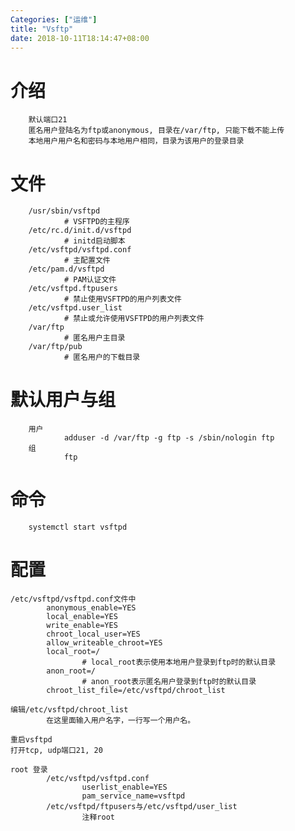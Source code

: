 ```yaml
---
Categories: ["运维"]
title: "Vsftp"
date: 2018-10-11T18:14:47+08:00
---
```


# 介绍
        默认端口21
        匿名用户登陆名为ftp或anonymous, 目录在/var/ftp, 只能下载不能上传
        本地用户用户名和密码与本地用户相同，目录为该用户的登录目录
# 文件
        /usr/sbin/vsftpd
                # VSFTPD的主程序
        /etc/rc.d/init.d/vsftpd
                # initd启动脚本
        /etc/vsftpd/vsftpd.conf
                # 主配置文件
        /etc/pam.d/vsftpd
                # PAM认证文件
        /etc/vsftpd.ftpusers
                # 禁止使用VSFTPD的用户列表文件
        /etc/vsftpd.user_list
                # 禁止或允许使用VSFTPD的用户列表文件
        /var/ftp
                # 匿名用户主目录
        /var/ftp/pub
                # 匿名用户的下载目录
# 默认用户与组
        用户
                adduser -d /var/ftp -g ftp -s /sbin/nologin ftp
        组
                ftp
# 命令
        systemctl start vsftpd
# 配置
    /etc/vsftpd/vsftpd.conf文件中
            anonymous_enable=YES
            local_enable=YES
            write_enable=YES
            chroot_local_user=YES
            allow_writeable_chroot=YES
            local_root=/
                    # local_root表示使用本地用户登录到ftp时的默认目录
            anon_root=/
                    # anon_root表示匿名用户登录到ftp时的默认目录
            chroot_list_file=/etc/vsftpd/chroot_list

    编辑/etc/vsftpd/chroot_list
            在这里面输入用户名字，一行写一个用户名。

    重启vsftpd
    打开tcp, udp端口21, 20

    root 登录
            /etc/vsftpd/vsftpd.conf
                    userlist_enable=YES
                    pam_service_name=vsftpd
            /etc/vsftpd/ftpusers与/etc/vsftpd/user_list
                    注释root

